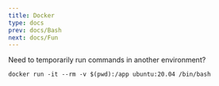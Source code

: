 ```yaml
---
title: Docker
type: docs
prev: docs/Bash
next: docs/Fun
---
```


Need to temporarily run commands in another environment?
```
docker run -it --rm -v $(pwd):/app ubuntu:20.04 /bin/bash
```